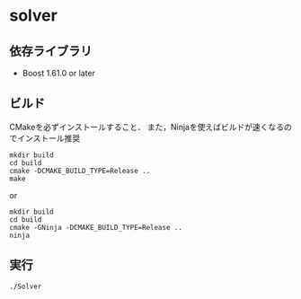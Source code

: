 # solver

## 依存ライブラリ

- Boost 1.61.0 or later

## ビルド

CMakeを必ずインストールすること．
また，Ninjaを使えばビルドが速くなるのでインストール推奨

```
mkdir build
cd build
cmake -DCMAKE_BUILD_TYPE=Release ..
make
```

or

```
mkdir build
cd build
cmake -GNinja -DCMAKE_BUILD_TYPE=Release ..
ninja
```

## 実行

```
./Solver
```
